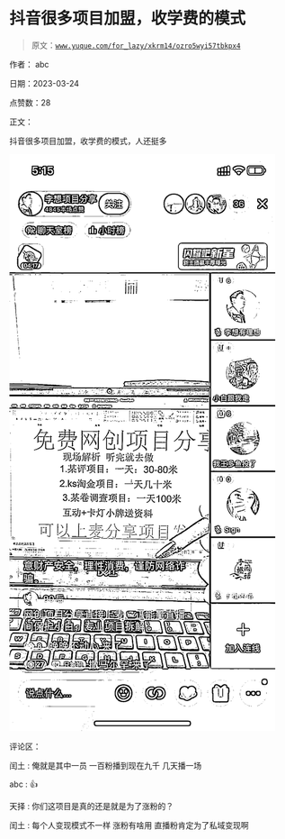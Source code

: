 # 抖音很多项目加盟，收学费的模式

> 原文：[`www.yuque.com/for_lazy/xkrm14/ozro5wyi57tbkpx4`](https://www.yuque.com/for_lazy/xkrm14/ozro5wyi57tbkpx4)

作者： abc

日期：2023-03-24

点赞数：28

正文：

抖音很多项目加盟，收学费的模式，人还挺多

![](img/ac86cd2bdc5c4ae4bed4bc1c84b0b100.png)

评论区：

闰土 : 俺就是其中一员 一百粉播到现在九千 几天播一场

abc : 👍

天择 : 你们这项目是真的还是就是为了涨粉的？

闰土 : 每个人变现模式不一样 涨粉有啥用 直播粉肯定为了私域变现啊

